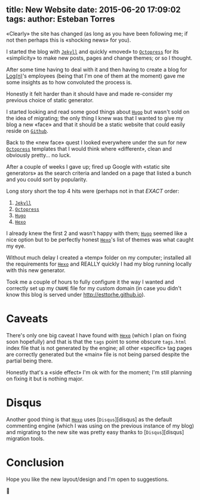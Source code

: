 title: New Website
date: 2015-06-20 17:09:02
tags:
author: Esteban Torres
---
«Clearly» the site has changed (as long as you have been following me; if not then perhaps this is «shocking news» for you).

I started the blog with [`Jekyll`][jekyll] and quickly «moved» to [`Octopress`][octopress] for its «simplicity» to make new posts, pages and change themes; or so I thought.

After some time having to deal with it and then having to create a blog for [Log(n)][logn]'s employees (being that I'm one of them at the moment) gave me some insights as to how convoluted the process is.

Honestly it felt harder than it should have and made re-consider my previous choice of static generator.

I started looking and read some good things about [`Hugo`][hugo] but wasn't sold on the idea of migrating; the only thing I knew was that I wanted to give my blog a new «face» and that it should be a static website that could easily reside on [`Github`][blog].

Back to the «new face» quest I looked everywhere under the sun for new [`Octopress`][octopress] templates that I would think where «different», clean and obviously pretty… no luck.

After a couple of weeks I gave up; fired up Google with «static site generators» as the search criteria and landed on a page that listed a bunch and you could sort by popularity.

Long story short the top 4 hits were (perhaps not in that *EXACT* order:

1. [`Jekyll`][jekyll]
2. [`Octopress`][octopress]
3. [`Hugo`][hugo]
4. [`Hexo`][hexo]

I already knew the first 2 and wasn't happy with them; [`Hugo`][hugo] seemed like a nice option but to be perfectly honest [`Hexo`][hexo]'s list of themes was what caught my eye.

Without much delay I created a «temp» folder on my computer; installed all the requirements for [`Hexo`][hexo] and REALLY quickly I had my blog running locally with this new generator.

Took me a couple of hours to fully configure it the way I wanted and correctly set up my `CNAME` file for my custom domain (in case you didn't know this blog is served under http://esttorhe.github.io).

# Caveats

There's only one big caveat I have found with [`Hexo`][hexo] (which I plan on fixing soon hopefully) and that is that the `tags` point to some obscure `tags.html` index file that is not generated by the engine; all other «specific» tag pages are correctly generated but the «main» file is not being parsed despite the partial being there.

Honestly that's a «side effect» I'm ok with for the moment; I'm still planning on fixing it but is nothing major.

# Disqus

Another good thing is that [`Hexo`][hexo] uses [`Disqus`][disqus] as the default commenting engine (which I was using on the previous instance of my blog) and migrating to the new site was pretty easy thanks to [`Disqus`][disqus] migration tools.

# Conclusion

Hope you like the new layout/design and I'm open to suggestions.

👋

[jekyll]:http://jekyllrb.com
[octopress]:http://octopress.org
[logn]:http://lognllc.github.io
[hugo]:https://github.com/spf13/hugo
[blog]:https://github.com/esttorhe/esttorhe.github.io
[hexo]:https://hexo.io
